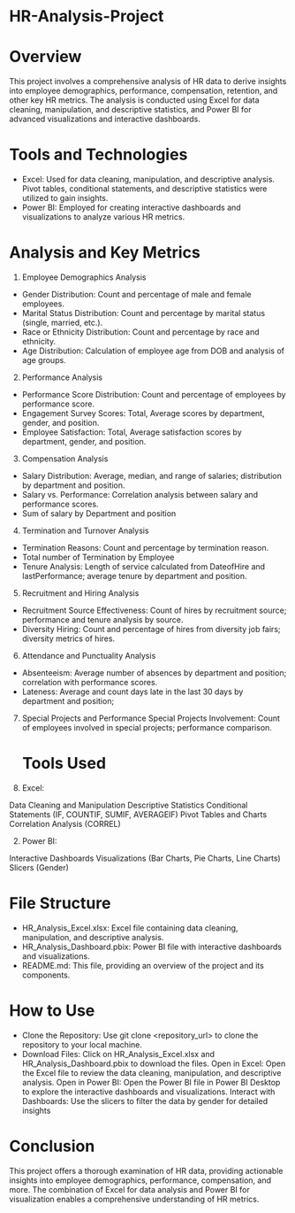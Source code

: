 # HR-Analysis-Project
# Overview
This project involves a comprehensive analysis of HR data to derive insights into employee demographics, performance, compensation, retention, and other key HR metrics. The analysis is conducted using Excel for data cleaning, manipulation, and descriptive statistics, and Power BI for advanced visualizations and interactive dashboards.

# Tools and Technologies
* Excel: Used for data cleaning, manipulation, and descriptive analysis. Pivot tables, conditional statements, and descriptive statistics were utilized to gain insights.
* Power BI: Employed for creating interactive dashboards and visualizations to analyze various HR metrics.

# Analysis and Key Metrics

1. Employee Demographics Analysis
* Gender Distribution: Count and percentage of male and female employees.
* Marital Status Distribution: Count and percentage by marital status (single, married, etc.).
* Race or Ethnicity Distribution: Count and percentage by race and ethnicity.
* Age Distribution: Calculation of employee age from DOB and analysis of age groups.

2. Performance Analysis
* Performance Score Distribution: Count and percentage of employees by performance score.
* Engagement Survey Scores: Total, Average scores by department, gender, and position.
* Employee Satisfaction: Total, Average satisfaction scores by department, gender, and position.

3. Compensation Analysis
* Salary Distribution: Average, median, and range of salaries; distribution by department and position.
* Salary vs. Performance: Correlation analysis between salary and performance scores.
* Sum of salary by Department and position

4. Termination and Turnover Analysis
* Termination Reasons: Count and percentage by termination reason.
* Total number of Termination by Employee 
* Tenure Analysis: Length of service calculated from DateofHire and lastPerformance; average tenure by department and position.

5. Recruitment and Hiring Analysis
* Recruitment Source Effectiveness: Count of hires by recruitment source; performance and tenure analysis by source.
* Diversity Hiring: Count and percentage of hires from diversity job fairs; diversity metrics of hires.

6. Attendance and Punctuality Analysis
* Absenteeism: Average number of absences by department and position; correlation with performance scores.
* Lateness: Average and count days late in the last 30 days by department and position;

7. Special Projects and Performance
Special Projects Involvement: Count of employees involved in special projects; performance comparison.

   # Tools Used
1. Excel:

Data Cleaning and Manipulation
Descriptive Statistics
Conditional Statements (IF, COUNTIF, SUMIF, AVERAGEIF)
Pivot Tables and Charts
Correlation Analysis (CORREL)

2. Power BI:

Interactive Dashboards
Visualizations (Bar Charts, Pie Charts, Line Charts)
Slicers (Gender)

# File Structure
- HR_Analysis_Excel.xlsx: Excel file containing data cleaning, manipulation, and descriptive analysis.
- HR_Analysis_Dashboard.pbix: Power BI file with interactive dashboards and visualizations.
- README.md: This file, providing an overview of the project and its components.

# How to Use
* Clone the Repository: Use git clone <repository_url> to clone the repository to your local machine.
* Download Files:
Click on HR_Analysis_Excel.xlsx and HR_Analysis_Dashboard.pbix to download the files.
Open in Excel: Open the Excel file to review the data cleaning, manipulation, and descriptive analysis.
Open in Power BI: Open the Power BI file in Power BI Desktop to explore the interactive dashboards and visualizations.
Interact with Dashboards: Use the slicers to filter the data by gender for detailed insights

# Conclusion
This project offers a thorough examination of HR data, providing actionable insights into employee demographics, performance, compensation, and more. The combination of Excel for data analysis and Power BI for visualization enables a comprehensive understanding of HR metrics.
